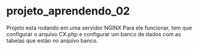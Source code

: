 # projeto_aprendendo_02

Projeto esta rodando em uma servidor NGINX
Para ele funcionar, tem que configurar o arquivo CX.php 
e configurar um banco de dados com as tabelas que estão no arquivo banco.
